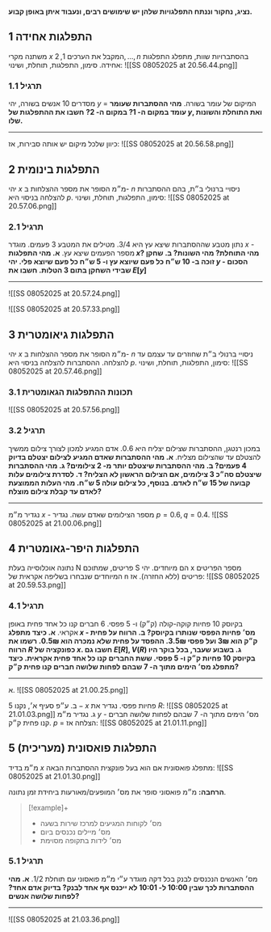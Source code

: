 ```table-of-contents
```
**נציג, נחקור וננתח התפלגויות שלהן יש שימושים רבים, ונעבוד איתן באופן קבוע.**

## 1 התפלגות אחידה
משתנה מקרי $x$ המקבל את הערכים $1, 2, ..., n$ בהסתברויות שוות, מתפלג התפלגות אחידה.
סימון, התפלגות, תוחלת, ושינוי: 
![[SS 08052025 at 20.56.44.png]]
### 1.1 תרגיל
מסדרים 10 אנשים בשורה, יהי $y$ = המיקום של עומר בשורה.
**מהי ההסתברות שעומר עומד במקום ה- 1? במקום ה- 2?**
**חשבו את ההתפלגות של $y$, ואת התוחלת והשונות שלו.**
___
כיוון שלכל מיקום יש אותה סבירות, אז:
![[SS 08052025 at 20.56.58.png]]

## 2 התפלגות בינומית
יהי $x$ מ״מ הסופר את מספר ההצלחות ב- $n$ ניסויי ברנולי ב״ת, בהם ההסתברות להצלחה בניסוי היא $p$.
סימון, התפלגות, תוחלת, ושינוי: ![[SS 08052025 at 20.57.06.png]]
### 2.1 תרגיל
נתון מטבע שההסתברות שיצא עץ היא 3/4. מטילים את המטבע 3 פעמים.
מוגדר $x$ - מספר הפעמים שיצא עץ.
**א. מהי התפלגות $x$? מהי התוחלת? מהי השונות?
ב. שחקן זוכה ב- 10 ש״ח כל פעם שיוצא עץ ו- 5 ש״ח כל פעם שיוצא פלי. יהי $y$ - הסכום שבידי השחקן בתום 3 הטלות. חשבו את $E[y]$**
___
![[SS 08052025 at 20.57.24.png]]

![[SS 08052025 at 20.57.33.png]]

## 3 התפלגות גיאומטרית
יהי $x$ מ״מ הסופר את מספר ההצלחות ב- $n$ ניסויי ברנולי ב״ת שחוזרים עד עצמם עד להצלחה. ההסתברות להצלחה בניסוי היא $p$.
סימון, התפלגות, תוחלת, ושינוי: ![[SS 08052025 at 20.57.46.png]]
### 3.1 תכונות ההתפלגות הגאומטרית
![[SS 08052025 at 20.57.56.png]]
### 3.2 תרגיל
במכון רנטגן, ההסתברות שצילום יצליח היא 0.6.
אדם המגיע למכון לצורך צילום ממשיך להצטלם עד שהצילום מצליח.
**א. מהי ההסתברות שאדם המגיע לצילום יצטלם בדיוק 4 פעמים?
ב. מהי ההסתברות שיצטלם יותר מ- 2 צילומים?
ג. מהי ההסתברות שיצטלם סה״כ 3 צילומים, אם הצילום הראשון לא הצליח?
ד. לסדרת צילומים עלות קבועה של 15 ש״ח לאדם. בנוסף, כל צילום עולה 5 ש״ח. מהי העלות הממוצעת לאדם עד קבלת צילום מוצלח?**
___
נגדיר מ״מ $x$ - מספר הצילומים שאדם עשה. נגדיר $p = 0.6, q = 0.4$.
![[SS 08052025 at 21.00.06.png]]
## 4 התפלגות היפר-גאומטרית
נתונה אוכלוסייה בעלת N פריטים, שמתוכם S הם מיוחדים.
יהי x מספר הפריטים המיוחדים שנבחרו בשליפה אקראית של n פריטים (ללא החזרה). אז:
![[SS 08052025 at 20.59.53.png]]
### 4.1 תרגיל
בקיוסק 10 פחיות קוקה-קולה (ק״ק) ו- 5 פפסי.
6 חברים קנו כל אחד פחית באופן אקראי.
**א. כיצד מתפלג $x$ - מס׳ פחיות הפפסי שנותרו בקיוסק?
ב. הרווח על פחית ק״ק הוא 3₪ ועל פפסי 3.5₪. ההפסד על פחית שלא נמכרה הוא 0.5₪.
רשמו את הרווח $R$ כפונקציה של $x$. חשבו גם $E[R], V(R)$
ג. בשבוע שעבר, בכל בוקר היו בקיוסק 10 פחיות ק״ק ו- 5 פפסי. ששת החברים קנו כל אחד פחית אקראית.
כיצד מתפלג מס׳ הימים מתוך ה- 7 שבהם לפחות שלושה חברים קנו פחית ק״ק?**
___
א. ![[SS 08052025 at 21.00.25.png]]

ב. ע״פ סעיף א׳, נקנו $5-x$ פחיות פפסי. נגדיר את $R$:
![[SS 08052025 at 21.01.03.png]]
ג. נגדיר מ״מ $y$ - מס׳ הימים מתוך ה- 7 שבהם לפחות שלושה חברים קנו פחית ק״ק. $p$ = הצלחה
אז: ![[SS 08052025 at 21.01.11.png]]

## 5 התפלגות פואסונית (מעריכית)
מ״מ בדיד $x$ מתפלג פואסונית אם הוא בעל פונקצית ההסתברות הבאה:
![[SS 08052025 at 21.01.30.png]]

**הרחבה:** מ״מ פואסוני סופר את מס׳ המופעים/מאורעות ביחידת זמן נתונה.
> [!example]+
> - מס׳ לקוחות המגיעים למרכז שירות בשעה
> - מס׳ מיילים נכנסים ביום
> - מס׳ לידות בתקופה מסוימת
### 5.1 תרגיל
מס׳ האנשים הנכנסים לבנק בכל דקה מוגדר ע״י מ״מ פואסוני עם תוחלת 1/2.
**א. מהי ההסתברות לכך שבין 10:00 ל- 10:01 לא ייכנס אף אחד לבנק? בדיוק אדם אחד? לפחות שלושה אנשים?**
___
![[SS 08052025 at 21.03.36.png]]
